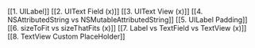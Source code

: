 [[1. UILabel]]
[[2. UIText Field (x)]]
[[3. UIText View (x)]]
[[4. NSAttributedString vs NSMutableAttributedString]]
[[5. UILabel Padding]]
[[6. sizeToFit vs sizeThatFits (x)]]
[[7. Label vs TextField vs TextView (x)]]
[[8. TextView Custom PlaceHolder]]
